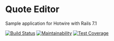 # Quote Editor

Sample application for Hotwire with Rails 7.1

[![Build Status](https://danishsatkut.semaphoreci.com/badges/quote-editor/branches/main.svg?style=shields)](https://danishsatkut.semaphoreci.com/projects/quote-editor) [![Maintainability](https://api.codeclimate.com/v1/badges/72c2a1dec8b52d5156aa/maintainability)](https://codeclimate.com/github/danishsatkut/quote-editor/maintainability) [![Test Coverage](https://api.codeclimate.com/v1/badges/72c2a1dec8b52d5156aa/test_coverage)](https://codeclimate.com/github/danishsatkut/quote-editor/test_coverage)
